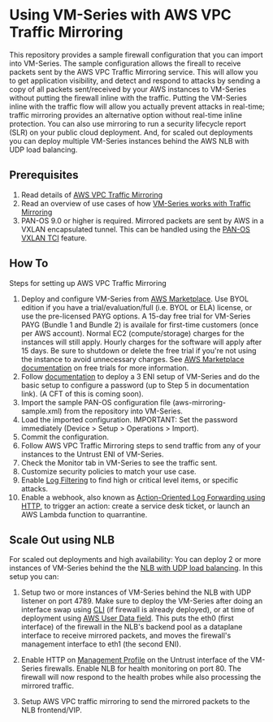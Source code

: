 # Using VM-Series with AWS VPC Traffic Mirroring
This repository provides a sample firewall configuration that you can import into VM-Series. The sample configuration allows the fireall to receive packets sent by the AWS VPC Traffic Mirroring service. This will allow you to get application visibility, and detect and respond to attacks by sending a copy of all packets sent/received by your AWS instances to VM-Series without putting the firewall inline with the traffic. Putting the VM-Series inline with the traffic flow will allow you actually prevent attacks in real-time; traffic mirroring provides an alternative option without real-time inline protection. You can also use mirroring to run a security lifecycle report (SLR) on your public cloud deployment. And, for scaled out deployments you can deploy multiple VM-Series instances behind the AWS NLB with UDP load balancing.

## Prerequisites
1. Read details of [AWS VPC Traffic Mirroring](https://aws.amazon.com/blogs/aws/new-vpc-traffic-mirroring/)
1. Read an overview of use cases of how [VM-Series works with Traffic Mirroring](https://blog.paloaltonetworks.com/2019/06/cloud-see-unseen-aws-mirrored-traffic-vm-series/)
1. PAN-OS 9.0 or higher is required. Mirrored packets are sent by AWS in a VXLAN encapsulated tunnel. This can be handled using the [PAN-OS VXLAN TCI](https://docs.paloaltonetworks.com/pan-os/9-0/pan-os-new-features/networking-features/vxlan-tunnel-content-inspection.html) feature. 

## How To
Steps for setting up AWS VPC Traffic Mirroring
1. Deploy and configure VM-Series from [AWS Marketplace](https://aws.amazon.com/marketplace/seller-profile?id=0ed48363-5064-4d47-b41b-a53f7c937314). Use BYOL edition if you have a trial/evaluation/full (i.e. BYOL or ELA) license, or use the pre-licensed PAYG options. A 15-day free trial for VM-Series PAYG (Bundle 1 and Bundle 2) is availale for first-time customers (once per AWS account). Normal EC2 (compute/storage) charges for the instances will still apply. Hourly charges for the software will apply after 15 days. Be sure to shutdown or delete the free trial if you're not using the instance to avoid unnecessary charges. See [AWS Marketplace documentation](https://docs.aws.amazon.com/marketplace/latest/buyerguide/buyer-free-trials.html) on free trials for more information. 
2. Follow [documentation](https://docs.paloaltonetworks.com/vm-series/7-1/vm-series-deployment/set-up-the-vm-series-firewall-in-aws/launch-the-vm-series-firewall-in-aws.html) to deploy a 3 ENI setup of VM-Series and do the basic setup to configure a password (up to Step 5 in documentation link). (A CFT of this is coming soon). 
3. Import the sample PAN-OS configuration file (aws-mirroring-sample.xml) from the repository into VM-Series. 
4. Load the imported configuration. IMPORTANT: Set the password immediately (Device > Setup > Operations > Import).
5. Commit the configuration. 
6. Follow AWS VPC Traffic Mirroring steps to send traffic from any of your instances to the Untrust ENI of VM-Series.
7. Check the Monitor tab in VM-Series to see the traffic sent.
8. Customize security policies to match your use case.
9. Enable [Log Filtering](https://docs.paloaltonetworks.com/pan-os/8-0/pan-os-new-features/management-features/selective-log-forwarding-based-on-log-attributes) to find high or critical level items, or specific attacks.
10. Enable a webhook, also known as [Action-Oriented Log Forwarding using HTTP](https://docs.paloaltonetworks.com/pan-os/8-0/pan-os-new-features/management-features/action-oriented-log-forwarding-using-http), to trigger an action: create a service desk ticket, or launch an AWS Lambda function to quarrantine. 

## Scale Out using NLB
For scaled out deployments and high availability: You can deploy 2 or more instances of VM-Series behind the the [NLB with UDP load balancing](https://aws.amazon.com/blogs/aws/new-udp-load-balancing-for-network-load-balancer/). In this setup you can:
1. Setup two or more instances of VM-Series behind the NLB with UDP listener on port 4789. Make sure to deploy the VM-Series after doing an interface swap using [CLI](https://docs.paloaltonetworks.com/vm-series/9-0/vm-series-deployment/set-up-the-vm-series-firewall-on-aws/deploy-the-vm-series-firewall-on-aws/use-the-vm-series-firewall-cli-to-swap-the-management-interface.html) (if firewall is already deployed), or at time of deployment using [AWS User Data field](https://docs.paloaltonetworks.com/vm-series/7-1/vm-series-deployment/set-up-the-vm-series-firewall-in-aws/management-interface-mapping-for-use-with-amazon-elb). This puts the eth0 (first interface) of the firewall in the NLB's backend pool as a dataplane interface to receive mirrored packets, and moves the firewall's management interface to eth1 (the second ENI). 

1. Enable HTTP on [Management Profile](https://docs.paloaltonetworks.com/pan-os/8-0/pan-os-admin/networking/configure-interfaces/use-interface-management-profiles-to-restrict-access) on the Untrust interface of the VM-Series firewalls. Enable NLB for health monitoring on port 80. The firewall will now respond to the health probes while also processing the mirrored traffic. 
1. Setup AWS VPC traffic mirroring to send the mirrored packets to the NLB frontend/VIP.
